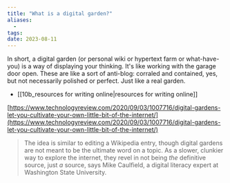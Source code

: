 ```yaml
---
title: "What is a digital garden?"
aliases:
  - 
tags: 
date: 2023-08-11
---
```


In short, a digital garden (or personal wiki or hypertext farm or what-have-you) is a way of displaying your thinking. It's like working with the garage door open. These are like a sort of anti-blog: corraled and contained, yes, but not necessarily polished or perfect. Just like a real garden.

- [[10b_resources for writing online|resources for writing online]]

[https://www.technologyreview.com/2020/09/03/1007716/digital-gardens-let-you-cultivate-your-own-little-bit-of-the-internet/](https://www.technologyreview.com/2020/09/03/1007716/digital-gardens-let-you-cultivate-your-own-little-bit-of-the-internet/)

> The idea is similar to editing a Wikipedia entry, though digital gardens are not meant to be the ultimate word on a topic. As a slower, clunkier way to explore the internet, they revel in not being _the_ definitive source, just _a_ source, says Mike Caulfield, a digital literacy expert at Washington State University.